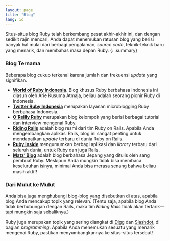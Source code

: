 ```yaml
---
layout: page
title: "Blog"
lang: id
---
```


Situs-situs blog Ruby telah berkembang pesat akhir-akhir ini, dan dengan
sedikit rajin mencari, Anda dapat menemukan ratusan blog yang berisi
banyak hal mulai dari berbagi pengalaman, *source code*, teknik-teknik
baru yang menarik, dan membahas masa depan Ruby.
{: .summary}

### Blog Ternama

Beberapa blog cukup terkenal karena jumlah dan frekuensi *update* yang
signifikan.

* [**World of Ruby Indonesia**][9]. Blog khusus Ruby berbahasa Indonesia
  ini diasuh oleh Arie Kusuma Atmaja, beliau adalah seorang pionir Ruby
  di Indonesia.
* [**Twitter Ruby Indonesia**][10] merupakan layanan microblogging Ruby
  berbahasa Indonesia.
* [**O’Reilly Ruby**][11] merupakan blog kelompok yang berisi berbagai
  tutorial dan interview mengenai Ruby.
* [**Riding Rails**][12] adalah blog resmi dari tim Ruby on Rails.
  Apabila Anda mengembangkan aplikasi Rails, blog ini sangat penting
  untuk mendapatkan *update* terbaru di dunia Ruby on Rails.
* [**Ruby Inside**][13] mengumumkan berbagi aplikasi dan *library*
  terbaru dari seluruh dunia, untuk Ruby dan juga Rails.
* [**Matz’ Blog**][14] adalah blog berbahasa Jepang yang ditulis oleh
  sang pembuat Ruby. Meskipun Anda mungkin tidak bisa membaca
  keseluruhan isinya, minimal Anda bisa merasa senang bahwa beliau masih
  aktif!

### Dari Mulut ke Mulut

Anda bisa juga menghubungi blog-blog yang disebutkan di atas,
apabila blog Anda mencakup topik yang relevan. (Tentu saja, apabila blog
Anda tidak berhubungan dengan Rails, maka tim *Riding Rails* tidak akan
tertarik—tapi mungkin saja sebaliknya.)

Ruby juga merupakan topik yang sering diangkat di [Digg][16] dan
[Slashdot][17], di bagian *programming*. Apabila Anda menemukan sesuatu
yang menarik mengenai Ruby, pastikan menyumbangkannya ke situs-situs
tersebut!



[9]: http://ariekusumaatmaja.wordpress.com/
[10]: https://twitter.com/id_ruby
[11]: http://oreillynet.com/ruby/
[12]: http://weblog.rubyonrails.org/
[13]: http://www.rubyinside.com/
[14]: http://www.rubyist.net/~matz/
[16]: http://digg.com/programming
[17]: http://developers.slashdot.org/
